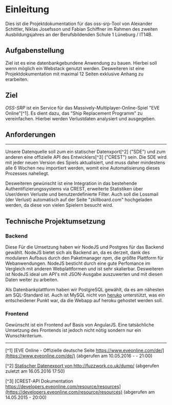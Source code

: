 # Einleitung

Dies ist die Projektdokumentation für das oss-srp-Tool von Alexander Schittler, Niklas Josefsson und Fabian Schiffner im Rahmen des zweiten Ausbildungsjahres an der Berufsbildenden Schule 1 Lüneburg / IT14B. 

## Aufgabenstellung

Ziel ist es eine datenbankgebundene Anwendung zu bauen. Hierbei soll wenn möglich ein Webstack genutzt werden. Desweiteren ist eine Projektdokumentation mit maximal 12 Seiten exklusive Anhang zu erarbeiten. 

## Ziel
_OSS-SRP_ ist ein Service für das Massively-Multiplayer-Online-Spiel "EVE Online"[^1]. Es dient dazu, das "Ship Replacement Programm" zu vereinfachen. Hierbei werden Verlustdaten analysiert und ausgegeben.

## Anforderungen
---
Unsere Datenquelle soll zum ein statischer Datenxport[^2] ("SDE") und zum anderen eine offizielle API des Entwicklers[^3] ("CREST") sein. Die SDE wird mit jeder neuen Version des Spiels aktualisiert, und muss daher mindestens alle 6 Wochen neu importiert werden, womit eine Automatisierung dieses Prozesses naheliegt.

Desweiteren gewünscht ist eine Integration in das bestehende Authentifizierungssystems via CREST, erweiterte Statistiken über User/deren Verluste und benutzerdefinierte Filter.
Auch soll die Lossmail (der Verlust) automatisch auf der Seite "zkillboard.com" hochgeladen werden, da diese von vielen Spielern besucht wird.

## Technische Projektumsetzung

### Backend
Diese
Für die Umsetzung haben wir NodeJS und Postgres für das Backend gewählt.
NodeJS bietet sich als Backend an, da es derzeit, dank des modularen Aufbaus durch den Paketmanager _npm_, die größte Plattform für Webanwendungen. NodeJS besticht durch eine gute Perfomance im Vergleich mit anderen Webplattformen und ist sehr skalierbar. Desweiteren ist NodeJS ideal um API's mit JSON-Ausgabe auszuwerten und mit diesen Daten weiter zu arbeiten.

Als Datenbankplattform haben wir PostgreSQL gewählt, da es am nähesten am SQL-Standard ist. Auch ist MySQL nicht von [heruko](https://heroku.com) unterstützt, was ein entscheidener Punkt war, da die Webapp auf heroku gehostet werden soll.

### Frontend

Gewünscht ist ein Frontend auf Basis von AngularJS. Eine tatsächliche Umsetzung des Frontends ist jedoch nicht nötig sondern nur ein Wunschkriterium.

---
[^1] [EVE Online - Offizielle deutsche Seite https://www.eveonline.com/de/](https://www.eveonline.com/de/) (abgerufen am 10.05.2016 -  - 21:00)

[^2] [Statischer Datenexport von htto://fuzzwork.co.uk/dump/](https://www.fuzzwork.co.uk/dump/) (abgerufen zuletzt am 16.05.2016 17:50)

[^3] [CREST-API Dokumentation https://developers.eveonline.com/resource/resources](https://developers.eveonline.com/resource/resources) (abgerufen am 14.05.2015 - 20:00)
